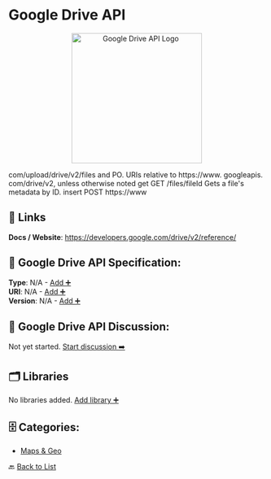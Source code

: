 # Google Drive API
<p align="center">
    <img width="256" src="https://raw.githubusercontent.com/apis-list/apis-list/main/apis/google-drive-api/logo_256x256.png" alt="Google Drive API Logo"/>
</p>
com/upload/drive/v2/files and PO. URIs relative to https://www. googleapis. com/drive/v2, unless otherwise noted get GET /files/fileId Gets a file's metadata by ID. insert POST https://www

##  🔗 Links
**Docs / Website**: https://developers.google.com/drive/v2/reference/

## 🧬 Google Drive API Specification:
**Type**: N/A - [Add ➕](https://github.com/apis-list/apis-list/edit/main/apis/google-drive-api/google-drive-api.yaml)  
**URI**: N/A - [Add ➕](https://github.com/apis-list/apis-list/edit/main/apis/google-drive-api/google-drive-api.yaml)  
**Version**: N/A - [Add ➕](https://github.com/apis-list/apis-list/edit/main/apis/google-drive-api/google-drive-api.yaml)

## 💬 Google Drive API Discussion:
Not yet started. [Start discussion ➡️](https://github.com/apis-list/apis-list/discussions/new)

## 🗂️ Libraries

No libraries added. [Add library ➕](https://github.com/apis-list/apis-list/edit/main/apis/google-drive-api/google-drive-api.yaml)    


## 🗄️ Categories:
- [Maps & Geo](https://github.com/apis-list/apis-list#maps--geo-)

🔙  [Back to List](https://github.com/apis-list/apis-list)
